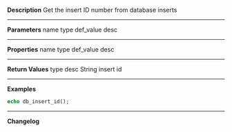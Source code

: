 **Description**
Get the insert ID number from database inserts

--------
**Parameters**
name	type	def_value	desc

--------
**Properties**
name	type	def_value	desc


--------
**Return Values**
type	desc
String	insert id

--------
**Examples**

```php
echo db_insert_id();
```

--------
**Changelog**

